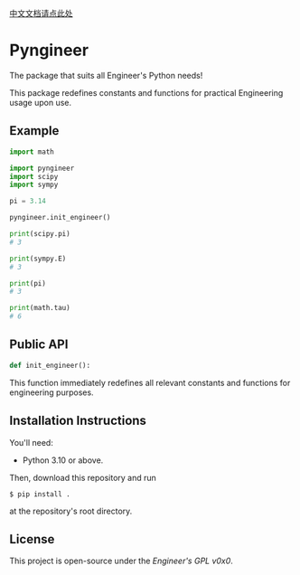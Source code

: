 [中文文档请点此处](https://github.com/chenmaster05/pyngineer/blob/main/README-zh_CN.md)

# Pyngineer

The package that suits all Engineer's Python needs!

This package redefines constants and functions for practical Engineering usage upon use.

## Example

```python
import math

import pyngineer
import scipy
import sympy

pi = 3.14

pyngineer.init_engineer()

print(scipy.pi)
# 3

print(sympy.E)
# 3

print(pi)
# 3

print(math.tau)
# 6
```

## Public API

```python
def init_engineer():
```

This function immediately redefines all relevant constants and functions for engineering purposes.

## Installation Instructions

You'll need:

- Python 3.10 or above.

Then, download this repository and run
```
$ pip install .
```
at the repository's root directory.

## License

This project is open-source under the *Engineer's GPL v0x0*.
